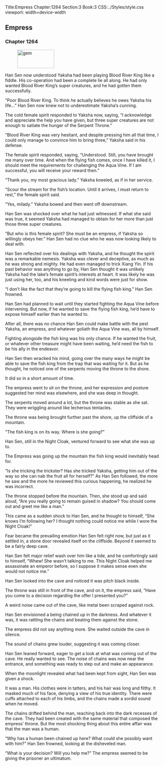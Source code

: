 Title:Empress 
Chapter:1264 
Section:3 
Book:3 
CSS:../Styles/style.css 
viewport: width=device-width
  
## Empress
### Chapter 1264
  
<figure>
	<img src="../Images/gem.gif" alt="gem" id="gem" width="120" height="60" />
</figure>
  

  
Han Sen now understood Yaksha had been playing Blood River King like a fiddle. His co-operation had been a complete lie all along. He had only wanted Blood River King’s super creatures, and he had gotten them successfully.

“Poor Blood River King. To think he actually believes he owes Yaksha his life…” Han Sen now knew not to underestimate Yaksha’s cunning.

The cold female spirit responded to Yaksha now, saying, “I acknowledge and appreciate the help you have given, but three super creatures are not enough to satiate the hunger of the Serpent Throne.”

“Blood River King was very hesitant, and despite pressing him all that time, I could only manage to convince him to bring three,” Yaksha said in his defense.

The female spirit responded, saying, “Understood. Still, you have brought me many over time. And when the flying fish comes, once I have killed it, I should meet the requirements for challenging the Aqua Vine. If I am successful, you will receive your reward then.”

“Thank you, my most gracious lady.” Yaksha kneeled, as if in her service.

“Scour the stream for the fish’s location. Until it arrives, I must return to rest,” the female spirit said.

“Yes, milady.” Yaksha bowed and then went off downstream.

Han Sen was shocked over what he had just witnessed. If what she said was true, it seemed Yaksha had managed to obtain for her more than just those three super creatures.

“But who is this female spirit? She must be an empress, if Yaksha so willingly obeys her.” Han Sen had no clue who he was now looking likely to deal with.

Han Sen reflected over his dealings with Yaksha, and he thought the spirit was a remarkable nemesis. Yaksha was clever and deceptive, as much as he was strong and mighty. He had even managed to trick Xiang Yin. If his past behavior was anything to go by, Han Sen thought it was unlikely Yaksha had the lake’s female spirit’s interests at heart. It was likely he was just using her, too, and his kneeling and kind words were just for show.

“I don’t like the fact that they’re going to kill the flying fish king.” Han Sen frowned.

Han Sen had planned to wait until they started fighting the Aqua Vine before intervening. But now, if he wanted to save the flying fish king, he’d have to expose himself earlier than he wanted to.

After all, there was no chance Han Sen could make battle with the pest Yaksha, an empress, and whatever goliath the Aqua Vine was, all by himself.

Fighting alongside the fish king was his only chance. If he wanted the fruit, or whatever other treasure might have been waiting, he’d need the fish to be his ally in the endeavor.

Han Sen then wracked his mind, going over the many ways he might be able to save the fish king from the trap that was waiting for it. But as he thought, he noticed one of the serpents moving the throne to the shore.

It did so in a short amount of time.

The empress went to sit on the throne, and her expression and posture suggested her mind was elsewhere, and she was deep in thought.

The serpents moved around a lot, but the throne was stable as she sat. They were wriggling around like lecherous tentacles.

The throne was being brought further past the shore, up the cliffside of a mountain.

“The fish king is on its way. Where is she going?”

Han Sen, still in the Night Cloak, ventured forward to see what she was up to.

The Empress was going up the mountain the fish king would inevitably head for.

“Is she tricking the trickster? Has she tricked Yaksha, getting him out of the way so she can nab the fruit all for herself?” As Han Sen followed, the more he saw and the more he reviewed this curious happening, he realized he was incorrect.

The throne stopped before the mountain. Then, she stood up and said aloud, “Are you really going to remain guised in shadow? You should come out and greet me like a man.”

This came as a sudden shock to Han Sen, and he thought to himself, “She knows I’m following her? I thought nothing could notice me while I wore the Night Cloak!”

Fear became the prevailing emotion Han Sen felt right now, but just as it settled in, a stone door revealed itself on the cliffside. Beyond it seemed to be a fairly deep cave.

Han Sen felt major relief wash over him like a tide, and he comfortingly said to himself, “Whew! She wasn’t talking to me. This Night Cloak helped me assassinate an emperor before, so I suppose it makes sense even she would not notice me.”

Han Sen looked into the cave and noticed it was pitch black inside.

The throne was still in front of the cave, and on it, the empress said, “Have you come to a decision regarding the offer I presented you?”

A weird noise came out of the cave, like metal been scraped against rock.

Han Sen envisioned a being chained up in the darkness. And whatever it was, it was rattling the chains and beating them against the stone.

The empress did not say anything more. She waited outside the cave in silence.

The sound of chains grew louder, suggesting it was coming closer.

Han Sen leaned forward, eager to get a look at what was coming out of the cave. He really wanted to see. The noise of chains was now near the entrance, and something was ready to step out and make an appearance.

When the moonlight revealed what had been kept from sight, Han Sen was given a shock.

It was a man. His clothes were in tatters, and his hair was long and filthy. It masked much of his face, denying a view of his true identity. There were cuffs attached to each of his limbs, and the chains made a sordid sound when he moved.

The chains drifted behind the man, reaching back into the dark recesses of the cave. They had been created with the same material that composed the empress’ throne. But the most shocking thing about this entire affair was that the man was a human.

“Why has a human been chained up here? What could she possibly want with him?” Han Sen frowned, looking at the disheveled man.

“What is your decision? Will you help me?” The empress seemed to be giving the prisoner an ultimatum.